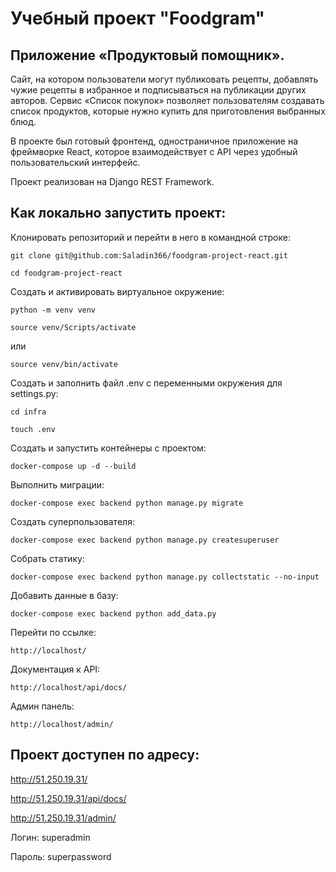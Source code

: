 # Учебный проект "Foodgram"

##  Приложение «Продуктовый помощник».

Сайт, на котором пользователи могут публиковать рецепты, добавлять чужие рецепты в избранное и подписываться на публикации других авторов. Сервис «Список покупок» позволяет пользователям создавать список продуктов, которые нужно купить для приготовления выбранных блюд.

В проекте был готовый фронтенд, одностраничное приложение на фреймворке React, которое взаимодействует с API через удобный пользовательский интерфейс.

Проект реализован на Django REST Framework.

## Как локально запустить проект:

Клонировать репозиторий и перейти в него в командной строке:

```
git clone git@github.com:Saladin366/foodgram-project-react.git
```

```
cd foodgram-project-react
```

Cоздать и активировать виртуальное окружение:

```
python -m venv venv
```

```
source venv/Scripts/activate
```

или

```
source venv/bin/activate
```

Создать и заполнить файл .env с переменными окружения для settings.py:

```
cd infra
```

```
touch .env
```

Создать и запустить контейнеры с проектом:

```
docker-compose up -d --build
```

Выполнить миграции:

```
docker-compose exec backend python manage.py migrate
```

Создать суперпользователя:

```
docker-compose exec backend python manage.py createsuperuser
```

Собрать статику:

```
docker-compose exec backend python manage.py collectstatic --no-input
```

Добавить данные в базу:

```
docker-compose exec backend python add_data.py
```

Перейти по ссылке:

```
http://localhost/
```

Документация к API:

```
http://localhost/api/docs/
```

Админ панель:

```
http://localhost/admin/
```

## Проект доступен по адресу:

http://51.250.19.31/

http://51.250.19.31/api/docs/

http://51.250.19.31/admin/

Логин: superadmin

Пароль: superpassword